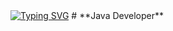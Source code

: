 <a href="https://git.io/typing-svg" style="display: inline-block; margin-bottom: 10px;">
  <img src="https://readme-typing-svg.herokuapp.com?font=Roboto&weight=600&size=30&duration=4000&pause=1000&color=FFFFFF&background=FF00BE00&vCenter=true&width=475&lines=%E2%9B%84%EF%B8%8F+Adrian+Tegza" alt="Typing SVG" />
</a>
#
**Java Developer**
